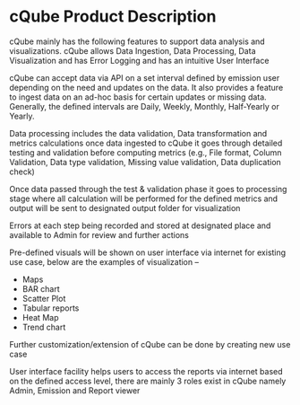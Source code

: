 # cQube Product Description

cQube mainly has the following features to support data analysis and visualizations. cQube allows Data Ingestion, Data Processing, Data Visualization and has Error Logging and has an intuitive User Interface

cQube can accept data via API on a set interval defined by emission user depending on the need and updates on the data. It also provides a feature to ingest data on an ad-hoc basis for certain updates or missing data. Generally, the defined intervals are Daily, Weekly, Monthly, Half-Yearly or Yearly.

Data processing includes the data validation, Data transformation and metrics calculations once data ingested to cQube it goes through detailed testing and validation before computing metrics
(e.g., File format, Column Validation, Data type validation, Missing value validation, Data duplication check)

Once data passed through the test & validation phase it goes to processing stage where all calculation will be performed for the defined metrics and output will be sent to designated output folder for visualization

Errors at each step being recorded and stored at designated place and available to Admin for review and further actions

Pre-defined visuals will be shown on user interface via internet for existing use case, below are the examples of visualization –

- Maps
- BAR chart
- Scatter Plot
- Tabular reports
- Heat Map
- Trend chart

Further customization/extension of cQube can be done by creating new use case

User interface facility helps users to access the reports via internet based on the defined access level, there are mainly 3 roles exist in cQube namely Admin, Emission and Report viewer


